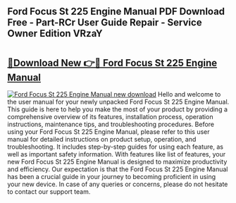 ## Ford Focus St 225 Engine Manual PDF Download Free - Part-RCr User Guide Repair - Service Owner Edition VRzaY

# <h2><a href="http://bc5476.oget.top/?id=Ford+Focus+St+225+Engine+Manual">🔗Download New 👉🔴 Ford Focus St 225 Engine Manual</a></h2>

[![Ford Focus St 225 Engine Manual new download](https://i.imgur.com/5g1atiW.png)](http://bc5476.oget.top/?id=Ford+Focus+St+225+Engine+Manual)
Hello and welcome to the user manual for your newly unpacked Ford Focus St 225 Engine Manual. This guide is here to help you make the most of your product by providing a comprehensive overview of its features, installation process, operation instructions, maintenance tips, and troubleshooting procedures. Before using your Ford Focus St 225 Engine Manual, please refer to this user manual for detailed instructions on product setup, operation, and troubleshooting. It includes step-by-step guides for using each feature, as well as important safety information. With features like list of features, your new Ford Focus St 225 Engine Manual is designed to maximize productivity and efficiency. Our expectation is that the Ford Focus St 225 Engine Manual has been a crucial guide in your journey to becoming proficient in using your new device. In case of any queries or concerns, please do not hesitate to contact our support team.
